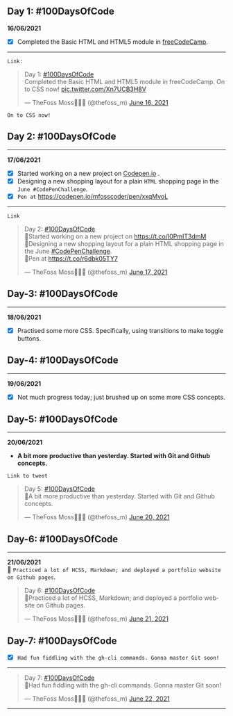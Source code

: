 ## Day 1: #100DaysOfCode

**16/06/2021**

- [x] Completed the Basic HTML and HTML5 module in [freeCodeCamp](https://www.freecodecamp.org/).
***

`Link:` <blockquote class="twitter-tweet" data-dnt="true"><p lang="en" dir="ltr">Day 1: <a href="https://twitter.com/hashtag/100DaysOfCode?src=hash&amp;ref_src=twsrc%5Etfw">#100DaysOfCode</a> <br>Completed the Basic HTML and HTML5 module in freeCodeCamp. On to CSS now! <a href="https://t.co/Xn7UCB3H8V">pic.twitter.com/Xn7UCB3H8V</a></p>&mdash; TheFoss Moss🍏️🦊️🐾️ (@thefoss_m) <a href="https://twitter.com/thefoss_m/status/1405105957282074625?ref_src=twsrc%5Etfw">June 16, 2021</a></blockquote> 

`On to CSS now!`

## Day 2: #100DaysOfCode
* * *
**17/06/2021**
- [x] Started working on a new project on [Codepen.io](https://codepen.io/) .
- [x] Designing a new shopping layout for a plain `HTML` shopping page in the `June #CodePenChallenge`. 
- [x] `Pen at` https://codepen.io/mfosscoder/pen/xxqMvoL
* * *
```Link```
<blockquote class="twitter-tweet" data-lang="en" data-dnt="true"><p lang="en" dir="ltr">Day 2: <a href="https://twitter.com/hashtag/100DaysOfCode?src=hash&amp;ref_src=twsrc%5Etfw">#100DaysOfCode</a> <br>🔷️Started working on a new project on <a href="https://t.co/I0PmIT3dmM">https://t.co/I0PmIT3dmM</a><br>🔷️Designing a new shopping layout for a plain HTML shopping page in the June <a href="https://twitter.com/hashtag/CodePenChallenge?src=hash&amp;ref_src=twsrc%5Etfw">#CodePenChallenge</a>.<br>🔗️Pen at <a href="https://t.co/r6dbk05TY7">https://t.co/r6dbk05TY7</a></p>&mdash; TheFoss Moss🍏️🦊️🐾️ (@thefoss_m) <a href="https://twitter.com/thefoss_m/status/1405568341494833152?ref_src=twsrc%5Etfw">June 17, 2021</a></blockquote>

## Day-3: #100DaysOfCode
* * *
**18/06/2021**
- [x] Practised some more CSS. Specifically, using transitions to make toggle buttons.

## Day-4: #100DaysOfCode
* * *
**19/06/2021**
- [x] Not much progress today; just brushed up on some more CSS concepts.

## Day-5: #100DaysOfCode
* * *
**20/06/2021**
- **A bit more productive than yesterday. Started with Git and Github concepts.**

``Link to tweet`` 
<blockquote class="twitter-tweet" data-dnt="true" data-theme="dark"><p lang="en" dir="ltr">Day 5: <a href="https://twitter.com/hashtag/100DaysOfCode?src=hash&amp;ref_src=twsrc%5Etfw">#100DaysOfCode</a> <br>🔘️A bit more productive than yesterday. Started with Git and Github concepts.</p>&mdash; TheFoss Moss🍏️🦊️🐾️ (@thefoss_m) <a href="https://twitter.com/thefoss_m/status/1406677148409110528?ref_src=twsrc%5Etfw">June 20, 2021</a></blockquote>

## Day-6: #100DaysOfCode
* * *
**21/06/2021**    
💠 `Practiced a lot of HCSS, Markdown; and deployed a portfolio website on Github pages`.
<blockquote class="twitter-tweet" data-dnt="true"><p lang="en" dir="ltr">Day 6: <a href="https://twitter.com/hashtag/100DaysOfCode?src=hash&amp;ref_src=twsrc%5Etfw">#100DaysOfCode</a> <br>🔗️Practiced a lot of HCSS, Markdown; and deployed a portfolio website on Github pages.</p>&mdash; TheFoss Moss🍏️🦊️🐾️ (@thefoss_m) <a href="https://twitter.com/thefoss_m/status/1407046925044625422?ref_src=twsrc%5Etfw">June 21, 2021</a></blockquote> 

## Day-7: #100DaysOfCode
- [x]  `Had fun fiddling with the gh-cli commands. Gonna master Git soon!`
---

<blockquote class="twitter-tweet" data-dnt="true"><p lang="en" dir="ltr">Day 7: <a href="https://twitter.com/hashtag/100DaysOfCode?src=hash&amp;ref_src=twsrc%5Etfw">#100DaysOfCode</a> <br>🔘️Had fun fiddling with the gh-cli commands. Gonna master Git soon!</p>&mdash; TheFoss Moss🍏️🦊️🐾️ (@thefoss_m) <a href="https://twitter.com/thefoss_m/status/1407389268293545992?ref_src=twsrc%5Etfw">June 22, 2021</a></blockquote>

---

